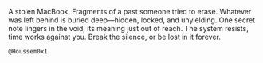 A stolen MacBook. Fragments of a past someone tried to erase. Whatever was left behind is buried deep—hidden, locked, and unyielding. One secret note lingers in the void, its meaning just out of reach. The system resists, time works against you. Break the silence, or be lost in it forever.

`@Houssem0x1`
